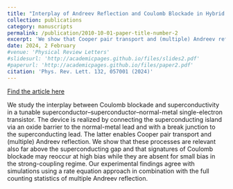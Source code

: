 ```yaml
---
title: "Interplay of Andreev Reflection and Coulomb Blockade in Hybrid Superconducting Single-Electron Transistors"
collection: publications
category: manuscripts
permalink: /publication/2010-10-01-paper-title-number-2
excerpt: 'We show that Cooper pair transport and (multiple) Andreev reflections are relevant far above the superconducting gap in superconducting single-electron transitors.'
date: 2024, 2 February
#venue: 'Physical Review Letters'
#slidesurl: 'http://academicpages.github.io/files/slides2.pdf'
#paperurl: 'http://academicpages.github.io/files/paper2.pdf'
citation: 'Phys. Rev. Lett. 132, 057001 (2024)'
---
```


[Find the article here](https://journals.aps.org/prl/abstract/10.1103/PhysRevLett.132.057001)

We study the interplay between Coulomb blockade and superconductivity in a tunable superconductor–superconductor–normal-metal single-electron transistor. The device is realized by connecting the superconducting island via an oxide barrier to the normal-metal lead and with a break junction to the superconducting lead. The latter enables Cooper pair transport and (multiple) Andreev reflection. We show that these processes are relevant also far above the superconducting gap and that signatures of Coulomb blockade may reoccur at high bias while they are absent for small bias in the strong-coupling regime. Our experimental findings agree with simulations using a rate equation approach in combination with the full counting statistics of multiple Andreev reflection.
